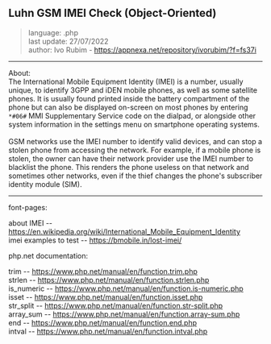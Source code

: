 ## Luhn GSM IMEI Check (Object-Oriented)

>language: .php<br/>
>last update: 27/07/2022<br/>
>author: Ivo Rubim - https://appnexa.net/repository/ivorubim/?f=fs37i<br/>

---

About:<br/>
The International Mobile Equipment Identity (IMEI) is a number, usually unique, to identify 3GPP and iDEN mobile phones, as well as some satellite phones. It is usually found printed inside the battery compartment of the phone but can also be displayed on-screen on most phones by entering `*#06#` MMI Supplementary Service code on the dialpad, or alongside other system information in the settings menu on smartphone operating systems.
<br/><br/>
GSM networks use the IMEI number to identify valid devices, and can stop a stolen phone from accessing the network. For example, if a mobile phone is stolen, the owner can have their network provider use the IMEI number to blacklist the phone. This renders the phone useless on that network and sometimes other networks, even if the thief changes the phone's subscriber identity module (SIM).

---

font-pages:<br/>

about IMEI -- https://en.wikipedia.org/wiki/International_Mobile_Equipment_Identity<br/>
imei examples to test -- https://bmobile.in/lost-imei/<br/>

php.net documentation:<br/>

trim -- https://www.php.net/manual/en/function.trim.php<br/>
strlen -- https://www.php.net/manual/en/function.strlen.php<br/>
is_numeric -- https://www.php.net/manual/en/function.is-numeric.php<br/>
isset -- https://www.php.net/manual/en/function.isset.php<br/>
str_split -- https://www.php.net/manual/en/function.str-split.php<br/>
array_sum -- https://www.php.net/manual/en/function.array-sum.php<br/>
end -- https://www.php.net/manual/en/function.end.php<br/>
intval -- https://www.php.net/manual/en/function.intval.php<br/>
